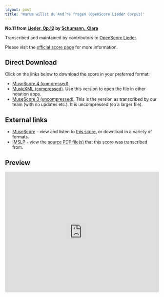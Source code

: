 ```yaml
---
layout: post
title: 'Warum willst du And’re fragen (OpenScore Lieder Corpus)'
---
```


__No.11 from [Lieder, Op.12](https://fourscoreandmore.org/openscore/lieder/Schumann,_Clara/Lieder,_Op.12/) by [Schumann,_Clara](https://fourscoreandmore.org/openscore/lieder/Schumann,_Clara)__

Transcribed and maintained by contributors to [OpenScore Lieder].

Please visit the [official score page] for more information.

[official score page]: https://musescore.com/openscore-lieder-corpus/scores/5197231
[OpenScore Lieder]: https://musescore.com/openscore-lieder-corpus

## Direct Download

Click on the links below to download the score in your preferred format:
- [MuseScore 4 (compressed)](https://github.com/openscore/lieder/blob/main/scores/Schumann,_Clara/Lieder,_Op.12/11_Warum_willst_du_And’re_fragen/lc5197231.mscz?raw=true).
- [MusicXML (compressed)](https://github.com/openscore/lieder/blob/main/scores/Schumann,_Clara/Lieder,_Op.12/11_Warum_willst_du_And’re_fragen/lc5197231.mxl?raw=true). Use this version to open the file in other notation apps.
- [MuseScore 3 (uncompressed)](https://github.com/openscore/lieder/blob/main/scores/Schumann,_Clara/Lieder,_Op.12/11_Warum_willst_du_And’re_fragen/lc5197231.mscx?raw=true). This is the version as transcribed by our team (with no updates etc.). It is uncompressed (so a larger file).

## External links

- [MuseScore] - view and listen to [this score][MuseScore], or download in a variety of formats.
- [IMSLP] - view the [source PDF file(s)][IMSLP] that this score was transcribed from.

[MuseScore]: https://musescore.com/score/5197231
[IMSLP]: https://imslp.org/wiki/Special:ReverseLookup/270918

## Preview

<iframe width="100%" height="394" src="https://musescore.com/openscore-lieder-corpus/scores/5197231/embed" frameborder="0" allowfullscreen allow="autoplay; fullscreen"></iframe>
